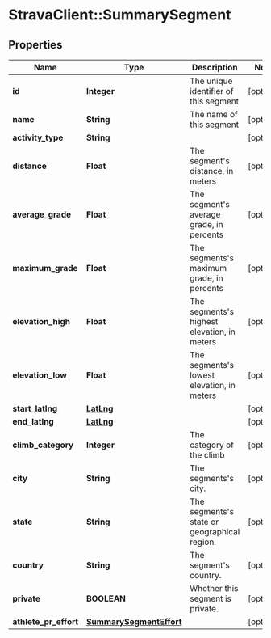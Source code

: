# StravaClient::SummarySegment

## Properties
Name | Type | Description | Notes
------------ | ------------- | ------------- | -------------
**id** | **Integer** | The unique identifier of this segment | [optional] 
**name** | **String** | The name of this segment | [optional] 
**activity_type** | **String** |  | [optional] 
**distance** | **Float** | The segment&#39;s distance, in meters | [optional] 
**average_grade** | **Float** | The segment&#39;s average grade, in percents | [optional] 
**maximum_grade** | **Float** | The segments&#39;s maximum grade, in percents | [optional] 
**elevation_high** | **Float** | The segments&#39;s highest elevation, in meters | [optional] 
**elevation_low** | **Float** | The segments&#39;s lowest elevation, in meters | [optional] 
**start_latlng** | [**LatLng**](LatLng.md) |  | [optional] 
**end_latlng** | [**LatLng**](LatLng.md) |  | [optional] 
**climb_category** | **Integer** | The category of the climb | [optional] 
**city** | **String** | The segments&#39;s city. | [optional] 
**state** | **String** | The segments&#39;s state or geographical region. | [optional] 
**country** | **String** | The segment&#39;s country. | [optional] 
**private** | **BOOLEAN** | Whether this segment is private. | [optional] 
**athlete_pr_effort** | [**SummarySegmentEffort**](SummarySegmentEffort.md) |  | [optional] 


